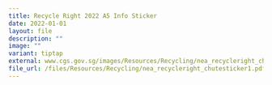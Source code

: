 ```yaml
---
title: Recycle Right 2022 A5 Info Sticker
date: 2022-01-01
layout: file
description: ""
image: ""
variant: tiptap
external: www.cgs.gov.sg/images/Resources/Recycling/nea_recycleright_chutesticker1_a554939e3994064c668a41fd43bac0b727.jpg
file_url: /files/Resources/Recycling/nea_recycleright_chutesticker1.pdf
---
```

